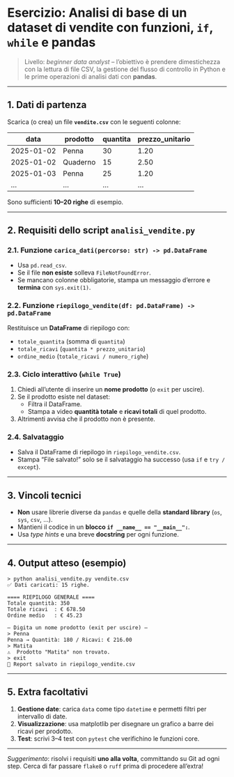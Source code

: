 # Esercizio: Analisi di base di un dataset di vendite con **funzioni**, `if`, `while` e **pandas**

> Livello: _beginner data analyst_ – l’obiettivo è prendere dimestichezza con la lettura di file CSV, la gestione del flusso di controllo in Python e le prime operazioni di analisi dati con **pandas**.

---

## 1. Dati di partenza

Scarica (o crea) un file **`vendite.csv`** con le seguenti colonne:

| data       | prodotto | quantita | prezzo_unitario |
|------------|----------|----------|-----------------|
| 2025-01-02 | Penna    | 30       | 1.20            |
| 2025-01-02 | Quaderno | 15       | 2.50            |
| 2025-01-03 | Penna    | 25       | 1.20            |
| …          | …        | …        | …               |

Sono sufficienti **10–20 righe** di esempio.

---

## 2. Requisiti dello script `analisi_vendite.py`

### 2.1. Funzione `carica_dati(percorso: str) -> pd.DataFrame`
* Usa `pd.read_csv`.
* Se il file **non esiste** solleva `FileNotFoundError`.
* Se mancano colonne obbligatorie, stampa un messaggio d’errore e **termina** con `sys.exit(1)`.

### 2.2. Funzione `riepilogo_vendite(df: pd.DataFrame) -> pd.DataFrame`
Restituisce un **DataFrame** di riepilogo con:
* `totale_quantita` (somma di `quantita`)
* `totale_ricavi` (`quantita * prezzo_unitario`)
* `ordine_medio` (`totale_ricavi / numero_righe`)

### 2.3. Ciclo interattivo (`while True`)
1. Chiedi all’utente di inserire un **nome prodotto** (o `exit` per uscire).
2. Se il prodotto esiste nel dataset:  
   * Filtra il DataFrame.  
   * Stampa a video **quantità totale** e **ricavi totali** di quel prodotto.
3. Altrimenti avvisa che il prodotto non è presente.

### 2.4. Salvataggio
* Salva il DataFrame di riepilogo in `riepilogo_vendite.csv`.
* Stampa “File salvato!” solo se il salvataggio ha successo (usa `if` e `try / except`).

---

## 3. Vincoli tecnici

* **Non** usare librerie diverse da `pandas` e quelle della **standard library** (`os`, `sys`, `csv`, …).
* Mantieni il codice in un **blocco `if __name__ == "__main__":`**.
* Usa *type hints* e una breve **docstring** per ogni funzione.

---

## 4. Output atteso (esempio)

```
> python analisi_vendite.py vendite.csv
✅ Dati caricati: 15 righe.

==== RIEPILOGO GENERALE ====
Totale quantità: 350
Totale ricavi  : € 678.50
Ordine medio   : € 45.23

— Digita un nome prodotto (exit per uscire) —
> Penna
Penna → Quantità: 180 / Ricavi: € 216.00
> Matita
⚠️  Prodotto "Matita" non trovato.
> exit
📄 Report salvato in riepilogo_vendite.csv
```

---

## 5. Extra facoltativi

1. **Gestione date**: carica `data` come tipo `datetime` e permetti filtri per intervallo di date.  
2. **Visualizzazione**: usa matplotlib per disegnare un grafico a barre dei ricavi per prodotto.  
3. **Test**: scrivi 3–4 test con `pytest` che verifichino le funzioni core.

---

_Suggerimento_: risolvi i requisiti **uno alla volta**, committando su Git ad ogni step. Cerca di far passare `flake8` o `ruff` prima di procedere all’extra!
